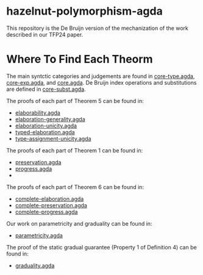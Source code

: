 # hazelnut-polymorphism-agda
This repository is the De Bruijn version of the mechanization of the work described in our TFP24 paper.

# Where To Find Each Theorm

The main syntctic categories and judgements are found in [core-type.agda](core-type.agda), [core-exp.agda](core-exp.agda), and [core.agda](core.agda). De Bruijn index operations and substitutions are defined in [core-subst.agda](core-subst.agda).

The proofs of each part of Theorem 5 can be found in:

- [elaborability.agda](elaborability.agda)
- [elaboration-generality.agda](elaboration-generality.agda)
- [elaboration-unicity.agda](elaboration-unicity.agda)
- [typed-elaboration.agda](typed-elaboration.agda)
- [type-assignment-unicity.agda](type-assignment-unicity.agda)

The proofs of each part of Theorem 1 can be found in:

- [preservation.agda](preservation.agda)
- [progress.agda](progress.agda)
- 
The proofs of each part of Theorem 6 can be found in:

- [complete-elaboration.agda](complete-elaboration.agda)
- [complete-preservation.agda](complete-preservation.agda)
- [complete-progress.agda](complete-progress.agda)

Our work on parametricity and graduality can be found in:

- [parametricity.agda](parametricity.agda)

The proof of the static gradual guarantee (Property 1 of Definition 4) can be found in:
  
- [graduality.agda](graduality.agda)
